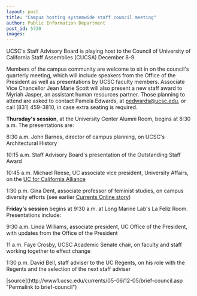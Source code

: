 ```yaml
---
layout: post
title: "Campus hosting systemwide staff council meeting"
author: Public Information Department
post_id: 5730
images:
---
```


<a name="content" id="content"></a>
<p>
  UCSC's Staff Advisory Board is playing host to the Council of University of California Staff Assemblies (CUCSA) December 8-9.
</p>
<p>
  Members of the campus community are welcome to sit in on the council's quarterly meeting, which will include speakers from the Office of the President as well as presentations by UCSC faculty members. Associate Vice Chancellor Jean Marie Scott will also present a new staff award to Myriah Jasper, an assistant human resources partner. Those planning to attend are asked to contact Pamela Edwards, at <a href="mailto:pedwards@ucsc.edu">pedwards@ucsc.edu</a>, or call (831) 459-3810, in case extra seating is required.
</p>
<p>
  <b>Thursday's session</b>, at the University Center Alumni Room, begins at 8:30 a.m. The presentations are:
</p>
<p>
  8:30 a.m. John Barnes, director of campus planning, on UCSC's Architectural History
</p>
<p>
  10:15 a.m. Staff Advisory Board's presentation of the Outstanding Staff Award
</p>
<p>
  10:45 a.m. Michael Reese, UC associate vice president, University Affairs, on the <a href="http://www.ucforcalifornia.org/ucfriends/home.html">UC for California Alliance</a>
</p>
<p>
  1:30 p.m. Gina Dent, associate professor of feminist studies, on campus diversity efforts (see earlier <a href="http://currents.ucsc.edu/05-06/11-28/diversity.asp">Currents Online story</a>)
</p>
<p>
  <b>Friday's session</b> begins at 9:30 a.m. at Long Marine Lab's La Feliz Room. Presentations include:
</p>
<p>
  9:30 a.m. Linda Williams, associate president, UC Office of the President, with updates from the Office of the President
</p>
<p>
  11 a.m. Faye Crosby, UCSC Academic Senate chair, on faculty and staff working together to effect change
</p>
<p>
  1:30 p.m. David Bell, staff adviser to the UC Regents, on his role with the Regents and the selection of the next staff adviser
</p>
[source](http://www1.ucsc.edu/currents/05-06/12-05/brief-council.asp "Permalink to brief-council")
